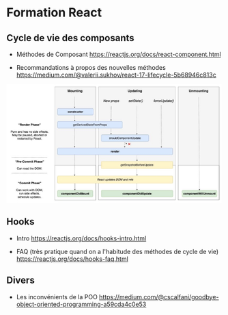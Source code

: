 # Formation React

## Cycle de vie des composants

- Méthodes de Composant
  https://reactjs.org/docs/react-component.html

- Recommandations à propos des nouvelles méthodes
  https://medium.com/@valerii.sukhov/react-17-lifecycle-5b68946c813c

![Méthode dy cycle de vie](./lifecycle.jpg)

## Hooks

- Intro
  https://reactjs.org/docs/hooks-intro.html

- FAQ (très pratique quand on a l'habitude des méthodes de cycle de vie)
  https://reactjs.org/docs/hooks-faq.html

## Divers

- Les inconvénients de la POO
  https://medium.com/@cscalfani/goodbye-object-oriented-programming-a59cda4c0e53
